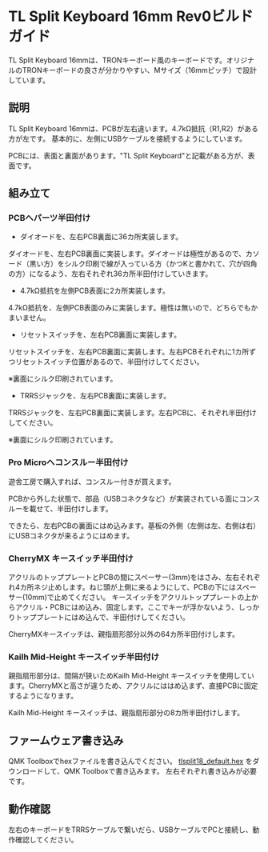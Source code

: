 # TL Split Keyboard 16mm Rev0ビルドガイド

TL Split Keyboard 16mmは、TRONキーボード風のキーボードです。オリジナルのTRONキーボードの良さが分かりやすい、Mサイズ（16mmピッチ）で設計しています。

## 説明
TL Split Keyboard 16mmは、PCBが左右違います。4.7kΩ抵抗（R1,R2）がある方が左です。
基本的に、左側にUSBケーブルを接続するようにしています。

PCBには、表面と裏面があります。"TL Split Keyboard"と記載がある方が、表面です。

## 組み立て
### PCBへパーツ半田付け

- ダイオードを、左右PCB裏面に36カ所実装します。

ダイオードを、左右PCB裏面に実装します。ダイオードは極性があるので、カソード（黒い方）をシルク印刷で線が入っている方（かつKと書かれて、穴が四角の方）になるよう、左右それぞれ36カ所半田付けしていきます。

- 4.7kΩ抵抗を左側PCB表面に2カ所実装します。

4.7kΩ抵抗を、左側PCB表面のみに実装します。極性は無いので、どちらでもかまいません。

- リセットスイッチを、左右PCB裏面に実装します。

リセットスイッチを、左右PCB裏面に実装します。左右PCBそれぞれに1カ所ずつリセットスイッチ位置があるので、半田付けしてください。

※裏面にシルク印刷されています。

- TRRSジャックを、左右PCB裏面に実装します。

TRRSジャックを、左右PCB裏面に実装します。左右PCBに、それぞれ半田付けしてください。

※裏面にシルク印刷されています。

### Pro Microへコンスルー半田付け

遊舎工房で購入すれば、コンスルー付きが買えます。

PCBから外した状態で、部品（USBコネクタなど）が実装されている面にコンスルーを載せて、半田付けします。

できたら、左右PCBの裏面にはめ込みます。基板の外側（左側は左、右側は右）にUSBコネクタが来るようにはめます。

### CherryMX キースイッチ半田付け

アクリルのトッププレートとPCBの間にスペーサー(3mm)をはさみ、左右それぞれ4カ所ネジ止めします。ねじ頭が上側に来るようにして、PCBの下にはスペーサー(10mm)で止めてください。
キースイッチをアクリルトッププレートの上からアクリル・PCBにはめ込み、固定します。ここでキーが浮かないよう、しっかりトッププレートにはめ込んで、半田付けしてください。

CherryMXキースイッチは、親指扇形部分以外の64カ所半田付けします。

### Kailh Mid-Height キースイッチ半田付け

親指扇形部分は、間隔が狭いためKailh Mid-Height キースイッチを使用しています。CherryMXと高さが違うため、アクリルにははめ込まず、直接PCBに固定するようになります。

Kailh Mid-Height キースイッチは、親指扇形部分の8カ所半田付けします。

## ファームウェア書き込み
QMK Toolboxでhexファイルを書き込んでください。
[tlsplit18_default.hex](https://github.com/satromi/tlsplit18_rev0/blob/master/hex/tlsplit18_default.hex) をダウンロードして、QMK Toolboxで書き込みます。
左右それぞれ書き込みが必要です。

## 動作確認

左右のキーボードをTRRSケーブルで繋いだら、USBケーブルでPCと接続し、動作確認してください。
